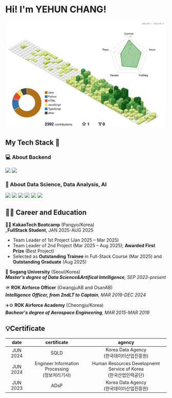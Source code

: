 # Hi! I'm YEHUN CHANG!

![](./profile-3d-contrib/profile-green-animate.svg)

## My Tech Stack 🚀
### 💻 About Backend
![](https://img.shields.io/badge/Python-3776AB?style=for-the-badge&logo=python&logoColor=white)
![](https://img.shields.io/badge/Java-ED8B00?style=for-the-badge&logo=openjdk&logoColor=white)

### 📖 About Data Science, Data Analysis, AI  
![](https://img.shields.io/badge/Python-3776AB?style=for-the-badge&logo=python&logoColor=white)
![](https://img.shields.io/badge/R-276DC3?style=for-the-badge&logo=r&logoColor=white)
![](https://img.shields.io/badge/pandas-6610f2?style=for-the-badge&logo=pandas&logoColor=white)
![](https://img.shields.io/badge/numpy-7577b4?style=for-the-badge&logo=numpy&logoColor=white)
![](https://img.shields.io/badge/TensorFlow-FF6F00?style=for-the-badge&logo=tensorflow&logoColor=white)
![](https://img.shields.io/badge/pytorch-025E8C?style=for-the-badge&logo=pytorch&logoColor=white)


## 🧑‍🏫 Career and Education
🧑‍💻 **KakaoTech Bootcamp** (Pangyo/Korea)<br>
_**FullStack Student**, JAN 2025-AUG 2025<br>
* Team Leader of 1st Project (Jan 2025 – Mar 2025)<br>
* Team Leader of 2nd Project (Mar 2025 – Aug 2025); **Awarded First Prize** (Best Project)<br>
* Selected as **Outstanding Trainee** in Full-Stack Course (Mar 2025) and **Outstanding Graduate** (Aug 2025)<br>

🤖 **Sogang University** (Seoul/Korea)<br>
_**Master's degree of Data Science&Artifical Intelligence**, SEP 2023-present_<br>

🪖 **ROK Airforce Officer** (GwangjuAB and OsanAB)<br>
_**Intelligence Officer, from 2ndLT to Captain**, MAR 2019-DEC 2024_<br>

✈️⚙️ **ROK Airforce Academy** (Cheongju/Korea)<br>
_**Bacheor's degree of Aerospace Engineering**, MAR 2015-MAR 2019_<br>


## 💡Certificate
|   date   |                 certificate                  |                           agency                            |
|:--------:|:--------------------------------------------:|:-----------------------------------------------------------:|
| JUN 2024 |                     SQLD                     |             Korea Data Agency<br/>(한국데이터산업진흥원)              |
| JUN 2024 | Engineer Information Processing<br/>(정보처리기사) | Human Resources Developnemt Service of Korea<br/>(한국산업인력공단) |
| JUN 2023 |                     ADsP                     |             Korea Data Agency<br/>(한국데이터산업진흥원)              |


